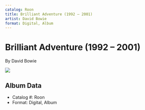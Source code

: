 ```yaml
---
catalog: Roon
title: Brilliant Adventure (1992 – 2001)
artist: David Bowie
format: Digital, Album
---
```


# Brilliant Adventure (1992 – 2001)

By David Bowie

![](../../assets/albumcovers/David_Bowie-Brilliant_Adventure_1992_–_2001.png)

## Album Data

- Catalog #: Roon
- Format: Digital, Album


